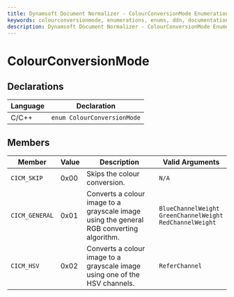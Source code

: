 ```yaml
---
title: Dynamsoft Document Normalizer - ColourConversionMode Enumeration
keywords: colourconversionmode, enumerations, enums, ddn, documentation
description: Dynamsoft Document Normalizer - ColourConversionMode Enumeration
---
```


# ColourConversionMode

## Declarations

| Language | Declaration |
| -------- | ----------- |
| C/C++ | `enum ColourConversionMode` |

## Members

| Member | Value | Description | Valid Arguments |
| ------ | ----- | ----------- | --------------- |
| `CICM_SKIP` | 0x00 | Skips the colour conversion. | `N/A` |
| `CICM_GENERAL` | 0x01 | Converts a colour image to a grayscale image using the general RGB converting algorithm. | `BlueChannelWeight`<br>`GreenChannelWeight`<br>`RedChannelWeight` |
| `CICM_HSV` | 0x02 | Converts a colour image to a grayscale image using one of the HSV channels. | `ReferChannel` |

